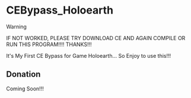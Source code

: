 # CEBypass_Holoearth

> [!WARNING]
> IF NOT WORKED, PLEASE TRY DOWNLOAD CE AND AGAIN COMPILE OR RUN THIS PROGRAM!!!! THANKS!!!

It's My First CE Bypass for Game Holoearth... So Enjoy to use this!!!

## Donation

Coming Soon!!!
